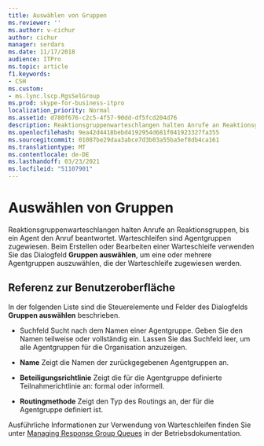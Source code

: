 ```yaml
---
title: Auswählen von Gruppen
ms.reviewer: ''
ms.author: v-cichur
author: cichur
manager: serdars
ms.date: 11/17/2018
audience: ITPro
ms.topic: article
f1.keywords:
- CSH
ms.custom:
- ms.lync.lscp.RgsSelGroup
ms.prod: skype-for-business-itpro
localization_priority: Normal
ms.assetid: d780f676-c2c5-4f57-90dd-df5fcd204d76
description: Reaktionsgruppenwarteschlangen halten Anrufe an Reaktionsgruppen, bis ein Agent den Anruf beantwortet. Warteschleifen sind Agentgruppen zugewiesen. Beim Erstellen oder Bearbeiten einer Warteschleife verwenden Sie das Dialogfeld Gruppen auswählen, um eine oder mehrere Agentgruppen auszuwählen, die der Warteschleife zugewiesen werden.
ms.openlocfilehash: 9ea42d4418bebd4192954d681f041923327fa355
ms.sourcegitcommit: 01087be29daa3abce7d3b03a55ba5ef8db4ca161
ms.translationtype: MT
ms.contentlocale: de-DE
ms.lasthandoff: 03/23/2021
ms.locfileid: "51107901"
---
```

# <a name="select-groups"></a>Auswählen von Gruppen

Reaktionsgruppenwarteschlangen halten Anrufe an Reaktionsgruppen, bis ein Agent den Anruf beantwortet. Warteschleifen sind Agentgruppen zugewiesen. Beim Erstellen oder Bearbeiten einer Warteschleife verwenden Sie das Dialogfeld **Gruppen auswählen**, um eine oder mehrere Agentgruppen auszuwählen, die der Warteschleife zugewiesen werden.

## <a name="ui-reference"></a>Referenz zur Benutzeroberfläche

In der folgenden Liste sind die Steuerelemente und Felder des Dialogfelds **Gruppen auswählen** beschrieben.

- Suchfeld Sucht nach dem Namen einer Agentgruppe. Geben Sie den Namen teilweise oder vollständig ein. Lassen Sie das Suchfeld leer, um alle Agentgruppen für die Organisation anzuzeigen.

- **Name** Zeigt die Namen der zurückgegebenen Agentgruppen an.

- **Beteiligungsrichtlinie** Zeigt die für die Agentgruppe definierte Teilnahmerichtlinie an: formal oder informell.

- **Routingmethode** Zeigt den Typ des Routings an, der für die Agentgruppe definiert ist.

Ausführliche Informationen zur Verwendung von Warteschleifen finden Sie unter [Managing Response Group Queues](/previous-versions/office/lync-server-2013/lync-server-2013-managing-response-group-queues) in der Betriebsdokumentation.